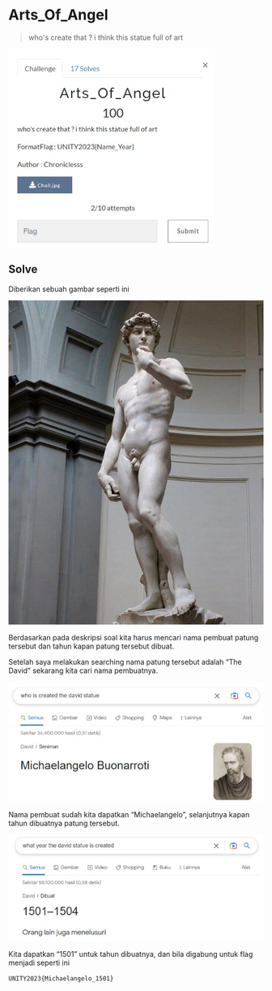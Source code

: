 # Arts_Of_Angel

> who's create that ? i think this statue full of art

![chall](images/chall.jpg)

## Solve

Diberikan sebuah gambar seperti ini

![patung](images/patung.jpg)

Berdasarkan pada deskripsi soal kita harus mencari nama pembuat patung tersebut dan tahun kapan patung tersebut dibuat.

Setelah saya melakukan searching nama patung tersebut adalah “The David” sekarang kita cari nama pembuatnya.

![solve1](images/solve1.jpg)

Nama pembuat sudah kita dapatkan “Michaelangelo”, selanjutnya kapan tahun dibuatnya patung tersebut.

![solve2](images/solve2.jpg)

Kita dapatkan “1501” untuk tahun dibuatnya, dan bila digabung untuk flag menjadi seperti ini

```
UNITY2023{Michaelangelo_1501}
```